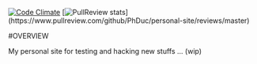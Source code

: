 [![Code Climate](https://codeclimate.com/repos/54ffdfe36956807906001576/badges/1493f7c89b53eefff159/gpa.svg)](https://codeclimate.com/repos/54ffdfe36956807906001576/feed)
[![PullReview stats](https://www.pullreview.com/github/PhDuc/personal-site/badges/master.svg?)](https://www.pullreview.com/github/PhDuc/personal-site/reviews/master)

#OVERVIEW

My personal site for testing and hacking new stuffs ... (wip)
